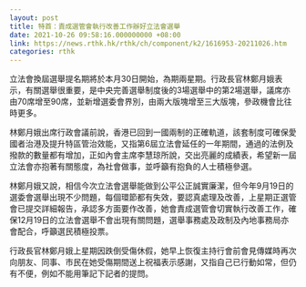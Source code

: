 ```yaml
---
layout: post
title: 特首：責成選管會執行改善工作辦好立法會選舉
date: 2021-10-26 09:58:16.000000000 +08:00
link: https://news.rthk.hk/rthk/ch/component/k2/1616953-20211026.htm
categories: rthk
---
```


立法會換屆選舉提名期將於本月30日開始，為期兩星期。行政長官林鄭月娥表示，有關選舉很重要，是中央完善選舉制度後的3場選舉中的第2場選舉，議席亦由70席增至90席，並新增選委會界別，由兩大版塊增至三大版塊，參政機會比往時更多。

林鄭月娥出席行政會議前說，香港已回到一國兩制的正確軌道，該套制度可確保愛國者治港及提升特區管治效能，又指第6屆立法會延任的一年期間，通過的法例及撥款的數量都有增加，正如內會主席李慧琼所說，交出亮麗的成績表，希望新一屆立法會亦抱著有關態度，為社會做事，並呼籲有抱負的人士積極參選。

林鄭月娥又說，相信今次立法會選舉能做到公平公正誠實廉潔，但今年9月19日的選委會選舉出現不少問題，每個環節都有失效，要認真處理及改善，上星期正選管會已提交詳細報告，承認多方面要作改善，她會責成選管會切實執行改善工作，確保12月19日的立法會選舉不會出現有關問題，選舉事務處及政制及內地事務局亦會配合，呼籲選民積極投票。

行政長官林鄭月娥上星期因跌倒受傷休假，她早上恢復主持行會前會見傳媒時再次向朋友、同事、市民在她受傷期間送上祝福表示感謝，又指自己已行動如常，但仍有不便，例如不能用筆記下記者的提問。

